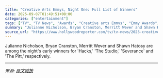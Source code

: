 ```yaml
---
title: "Creative Arts Emmys, Night One: Full List of Winners"
date: 2025-09-07T01:49:51+08:00
categories: ["entertainment"]
tags: ["TV", "TV News", "Awards", "Creative arts Emmys", "Emmy Awards", "emmys", "Emmys 2025"]
summary: "Julianne Nicholson, Bryan Cranston, Merritt Wever and Shawn Hatosy are among the night's early winners for 'Hacks,' 'The Studio,' 'Severance' and 'The Pitt,' respectively."
source_url: "https://www.hollywoodreporter.com/tv/tv-news/2025-creative-arts-emmys-winners-list-night-one-1236359615/"
---
```


Julianne Nicholson, Bryan Cranston, Merritt Wever and Shawn Hatosy are among the night's early winners for 'Hacks,' 'The Studio,' 'Severance' and 'The Pitt,' respectively.

---

*来源: [原文链接](https://www.hollywoodreporter.com/tv/tv-news/2025-creative-arts-emmys-winners-list-night-one-1236359615/)*
